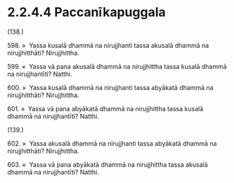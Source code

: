 

# 2.2.4.4 Paccanīkapuggala





(138.)

598\. »  Yassa kusalā dhammā na nirujjhanti tassa akusalā dhammā na nirujjhitthāti? Nirujjhittha.

599\. «  Yassa vā pana akusalā dhammā na nirujjhittha tassa kusalā dhammā na nirujjhantīti? Natthi.

600\. »  Yassa kusalā dhammā na nirujjhanti tassa abyākatā dhammā na nirujjhitthāti? Nirujjhittha.

601\. «  Yassa vā pana abyākatā dhammā na nirujjhittha tassa kusalā dhammā na nirujjhantīti? Natthi.

(139.)

602\. »  Yassa akusalā dhammā na nirujjhanti tassa abyākatā dhammā na nirujjhitthāti? Nirujjhittha.

603\. «  Yassa vā pana abyākatā dhammā na nirujjhittha tassa akusalā dhammā na nirujjhantīti? Natthi.



